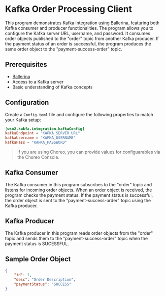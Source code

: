 # Kafka Order Processing Client


This program demonstrates Kafka integration using Ballerina, featuring both Kafka consumer and producer functionalities. The program allows you to configure the Kafka server URL, username, and password. It consumes order objects published to the "order" topic from another Kafka producer. If the payment status of an order is successful, the program produces the same order object to the "payment-success-order" topic.

## Prerequisites

- [Ballerina](https://ballerina.io/downloads/)
- Access to a Kafka server
- Basic understanding of Kafka concepts

## Configuration

Create a `Config.toml` file and configure the following properties to match your Kafka setup:

```toml
[wso2.kakfa.integration.kafkaConfig]
kafkaEndpoint = "KAFKA_SERVER_URL"
kafkaUsername = "KAFKA_USERNAME"
kafkaPass = "KAFKA_PASSWORD"
```
> If you are using Choreo, you can provide values for configuarables via the Choreo Console.

## Kafka Consumer

The Kafka consumer in this program subscribes to the "order" topic and listens for incoming order objects. When an order object is received, the program checks the payment status. If the payment status is successful, the order object is sent to the "payment-success-order" topic using the Kafka producer.

## Kafka Producer
The Kafka producer in this program reads order objects from the "order" topic and sends them to the "payment-success-order" topic when the payment status is SUCESSFUL.

## Sample Order Object

```json
{
    "id": 1,
    "desc": "Order Description",
    "paymentStatus": "SUCCESS"
}
```